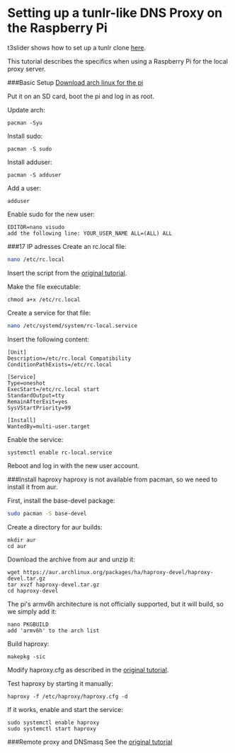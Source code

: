 Setting up a tunlr-like DNS Proxy on the Raspberry Pi
=====================================================
t3slider shows how to set up a tunlr clone [here](https://github.com/t3slider/Tunlr-Clone-Non-SNI). 

This tutorial describes the specifics when using a Raspberry Pi for the local proxy server.

###Basic Setup
[Download arch linux for the pi](http://www.raspberrypi.org/downloads/)

Put it on an SD card, boot the pi and log in as root.

Update arch: 
```
pacman -Syu
```

Install sudo:
```
pacman -S sudo
```

Install adduser:
```
pacman -S adduser
```

Add a user:
```
adduser
```

Enable sudo for the new user:
```
EDITOR=nano visudo
add the following line: YOUR_USER_NAME ALL=(ALL) ALL
```


###17 IP adresses
Create an rc.local file:
```bash
nano /etc/rc.local
```

Insert the script from the [original tutorial](https://github.com/t3slider/Tunlr-Clone-Non-SNI).

Make the file executable:
```
chmod a+x /etc/rc.local
```

Create a service for that file:
```bash
nano /etc/systemd/system/rc-local.service
```

Insert the following content:
```
[Unit]
Description=/etc/rc.local Compatibility
ConditionPathExists=/etc/rc.local

[Service]
Type=oneshot
ExecStart=/etc/rc.local start
StandardOutput=tty
RemainAfterExit=yes
SysVStartPriority=99

[Install]
WantedBy=multi-user.target
```

Enable the service:
```
systemctl enable rc-local.service
```

Reboot and log in with the new user account.


###Install haproxy
haproxy is not available from pacman, so we need to install it from aur.

First, install the base-devel package:
```bash
sudo pacman -S base-devel
```

Create a directory for aur builds:
```
mkdir aur
cd aur
```

Download the archive from aur and unzip it:
```
wget https://aur.archlinux.org/packages/ha/haproxy-devel/haproxy-devel.tar.gz
tar xvzf haproxy-devel.tar.gz
cd haproxy-devel
```

The pi's armv6h architecture is not officially supported, but it will build, so we simply add it:
```
nano PKGBUILD
add 'armv6h' to the arch list
```

Build haproxy:
```
makepkg -sic
```

Modify haproxy.cfg as described in the [original tutorial](https://github.com/t3slider/Tunlr-Clone-Non-SNI).

Test haproxy by starting it manually:
```
haproxy -f /etc/haproxy/haproxy.cfg -d
```

If it works, enable and start the service:
```
sudo systemctl enable haproxy
sudo systemctl start haproxy
```

###Remote proxy and DNSmasq
See the [original tutorial](https://github.com/t3slider/Tunlr-Clone-Non-SNI)
